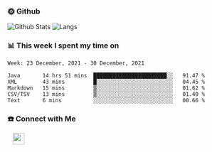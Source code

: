 

<h3> 🌞 Github</h3>

![Github Stats](https://github-readme-stats-beta-lovat.vercel.app/api?username=QiuYukang&count_private=true&show_icons=true&hide=stars)
![Langs](https://github-readme-stats-beta-lovat.vercel.app/api/top-langs/?username=QiuYukang&count_private=true&layout=compact)

<h3> 📊 This week I spent my time on</h3>

<!--START_SECTION:waka-->
```text
Week: 23 December, 2021 - 30 December, 2021

Java       14 hrs 51 mins  ███████████████████████░░   91.47 % 
XML        43 mins         █░░░░░░░░░░░░░░░░░░░░░░░░   04.45 % 
Markdown   15 mins         ▒░░░░░░░░░░░░░░░░░░░░░░░░   01.62 % 
CSV/TSV    13 mins         ▒░░░░░░░░░░░░░░░░░░░░░░░░   01.40 % 
Text       6 mins          ░░░░░░░░░░░░░░░░░░░░░░░░░   00.66 % 
```
<!--END_SECTION:waka-->

<!--
<h3>🛠 Tech Stack</h3>

- 💻 &nbsp; Java | C | Matlab | C++ | Python
- 🌐 &nbsp; HTML | CSS | JavaScript | Bootstrap
- 🛢  &nbsp; MySQL | Redis
- 🔧 &nbsp; NS-3 | Git | Markdown
-->

<h3> ☎️ Connect with Me </h3>
&nbsp;&nbsp;
<a href="mailto:b612n@qq.com">
  <img href="mailto:b612n@qq.com" align="center" width="26px" src="https://github.com/TheDudeThatCode/TheDudeThatCode/blob/master/Assets/Gmail.svg" />
</a>
